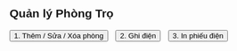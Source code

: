 <!DOCTYPE html>
<html lang="vi">
<head>
  <meta charset="UTF-8">
  <title>Quản lý phòng trọ</title>
  <style>
    body { font-family: Arial, sans-serif; margin: 20px; }
    .section { display: none; margin-top: 20px; }
    .visible { display: block; }
    label { display: inline-block; width: 150px; margin: 5px 0; }
    input, select { width: 200px; margin-bottom: 5px; }
    .menu button { margin-right: 10px; margin-bottom: 10px; }
    table { border-collapse: collapse; width: 400px; }
    th, td { border: 1px solid #ccc; padding: 8px; text-align: center; }
  </style>
</head>
<body>

  <h2>Quản lý Phòng Trọ</h2>
  <div class="menu">
    <button onclick="showSection('room')">1. Thêm / Sửa / Xóa phòng</button>
    <button onclick="showSection('electric')">2. Ghi điện</button>
    <button onclick="showSection('bill')">3. In phiếu điện</button>
  </div>

  <!-- PHẦN 1: THÊM / SỬA / XÓA PHÒNG -->
  <div id="room" class="section">
    <h3>Thêm Phòng</h3>
    <label>Mã phòng:</label><input id="roomId" /><br>
    <label>Tiền phòng:</label><input id="roomRent" /><br>
    <label>Tiền xe:</label><input id="bikeFee" /><br>
    <label>Tiền nước:</label><input id="waterFee" /><br>
    <label>Phí giặt:</label><input id="laundryFee" /><br>
    <label>Phí dịch vụ:</label><input id="serviceFee" /><br>
    <label>Tủ lạnh:</label><input id="fridgeFee" /><br>
    <label>Giá điện/kWh:</label><input id="electricRate" /><br>
    <label>Chi phí khác:</label><input id="otherFee" /><br>
    <button onclick="addRoom()">Thêm Phòng</button>

    <h3>Sửa Phòng</h3>
    <select id="editRoom" onchange="fillEditFields()"></select><br>
    <label>Tiền phòng:</label><input id="editRent" /><br>
    <label>Tiền xe:</label><input id="editBike" /><br>
    <label>Tiền nước:</label><input id="editWater" /><br>
    <label>Phí giặt:</label><input id="editLaundry" /><br>
    <label>Phí dịch vụ:</label><input id="editService" /><br>
    <label>Tủ lạnh:</label><input id="editFridge" /><br>
    <label>Giá điện/kWh:</label><input id="editElectricRate" /><br>
    <label>Chi phí khác:</label><input id="editOther" /><br>
    <button onclick="updateRoom()">Cập nhật</button>

    <h3>Xóa Phòng</h3>
    <select id="deleteRoom"></select><br>
    <button onclick="deleteRoom()">Xóa phòng</button>
  </div>

  <!-- PHẦN 2: GHI SỐ ĐIỆN -->
  <div id="electric" class="section">
    <h3>Ghi số điện</h3>
    <label>Chọn mã phòng:</label>
    <select id="elecRoomSelect" onchange="renderElectricMonths()"></select><br><br>
    <table>
      <thead>
        <tr>
          <th>Tháng</th>
          <th>Số điện</th>
        </tr>
      </thead>
      <tbody id="electricMonths"></tbody>
    </table><br>
    <button onclick="saveElectric()">Lưu số điện</button>
  </div>

  <!-- PHẦN 3: IN PHIẾU -->
  <div id="bill" class="section">
    <h3>In phiếu tiền phòng</h3>
    <label>Chọn mã phòng:</label>
    <select id="billRoomSelect"></select><br>
    <label>Tháng in phiếu (1–12):</label>
    <input id="billMonth" /><br>
    <button onclick="generateBill()">In phiếu</button>
    <div id="billOutput" style="margin-top:20px;"></div>
  </div>

  <script>
    const rooms = {};
    const electricData = {};

    function showSection(id) {
      document.querySelectorAll('.section').forEach(sec => sec.classList.remove('visible'));
      document.getElementById(id).classList.add('visible');
      if (id === 'room') refreshRoomSelects();
      if (id === 'electric') populateRoomDropdown('elecRoomSelect');
      if (id === 'bill') populateRoomDropdown('billRoomSelect');
    }

    function addRoom() {
      const id = document.getElementById('roomId').value.trim();
      if (!id) return alert("Nhập mã phòng");
      rooms[id] = {
        rent: +document.getElementById('roomRent').value || 0,
        bike: +document.getElementById('bikeFee').value || 0,
        water: +document.getElementById('waterFee').value || 0,
        laundry: +document.getElementById('laundryFee').value || 0,
        service: +document.getElementById('serviceFee').value || 0,
        fridge: +document.getElementById('fridgeFee').value || 0,
        electricRate: +document.getElementById('electricRate').value || 0,
        other: +document.getElementById('otherFee').value || 0
      };
      alert("Đã thêm phòng " + id);
      refreshRoomSelects();
    }

    function refreshRoomSelects() {
      ['editRoom', 'deleteRoom'].forEach(selectId => {
        const sel = document.getElementById(selectId);
        sel.innerHTML = Object.keys(rooms).map(r => `<option>${r}</option>`).join('');
      });
    }

    function fillEditFields() {
      const id = document.getElementById('editRoom').value;
      const r = rooms[id];
      if (!r) return;
      document.getElementById('editRent').value = r.rent;
      document.getElementById('editBike').value = r.bike;
      document.getElementById('editWater').value = r.water;
      document.getElementById('editLaundry').value = r.laundry;
      document.getElementById('editService').value = r.service;
      document.getElementById('editFridge').value = r.fridge;
      document.getElementById('editElectricRate').value = r.electricRate;
      document.getElementById('editOther').value = r.other;
    }

    function updateRoom() {
      const id = document.getElementById('editRoom').value;
      rooms[id] = {
        rent: +document.getElementById('editRent').value || 0,
        bike: +document.getElementById('editBike').value || 0,
        water: +document.getElementById('editWater').value || 0,
        laundry: +document.getElementById('editLaundry').value || 0,
        service: +document.getElementById('editService').value || 0,
        fridge: +document.getElementById('editFridge').value || 0,
        electricRate: +document.getElementById('editElectricRate').value || 0,
        other: +document.getElementById('editOther').value || 0
      };
      alert("Đã cập nhật phòng " + id);
    }

    function deleteRoom() {
      const id = document.getElementById('deleteRoom').value;
      delete rooms[id];
      delete electricData[id];
      refreshRoomSelects();
      alert("Đã xóa phòng " + id);
    }

    function populateRoomDropdown(id) {
      const sel = document.getElementById(id);
      sel.innerHTML = Object.keys(rooms).map(r => `<option>${r}</option>`).join('');
    }

    function renderElectricMonths() {
      const id = document.getElementById('elecRoomSelect').value;
      let html = '';
      for (let i = 1; i <= 12; i++) {
        const oldVal = (electricData[id]?.[i] ?? '');
        html += `<tr>
          <td>Tháng ${i}</td>
          <td><input id="elec_${i}" value="${oldVal}" /></td>
        </tr>`;
      }
      document.getElementById('electricMonths').innerHTML = html;
    }

    function saveElectric() {
      const id = document.getElementById('elecRoomSelect').value;
      electricData[id] = {};
      for (let i = 1; i <= 12; i++) {
        electricData[id][i] = +document.getElementById(`elec_${i}`).value || 0;
      }
      alert("Đã lưu số điện cho phòng " + id);
    }

    function generateBill() {
      const id = document.getElementById('billRoomSelect').value;
      const month = +document.getElementById('billMonth').value;
      if (!rooms[id] || !electricData[id]) return alert("Chưa đủ dữ liệu");
      const data = rooms[id];
      const elecOld = electricData[id][month - 1] || 0;
      const elecNew = electricData[id][month] || 0;
      const elecUsed = elecNew - elecOld;
      const elecCost = elecUsed * data.electricRate;

      const total = data.rent + data.bike + data.water + data.laundry + data.service + data.fridge + data.other + elecCost;
      const toVND = v => v.toLocaleString('vi-VN', {style: 'currency', currency: 'VND'});

      const output = `
        <h2 style="margin-bottom: 10px;">Phiếu tiền phòng trọ - Tháng ${month}</h2>
        <h3 style="font-size: 20px;"><strong>Mã phòng: ${id}</strong></h3>
        <p>Tiền phòng: ${toVND(data.rent)}</p>
        <p>Tiền xe: ${toVND(data.bike)}</p>
        <p>Tiền nước: ${toVND(data.water)}</p>
        <p>Phí giặt: ${toVND(data.laundry)}</p>
        <p>Phí dịch vụ: ${toVND(data.service)}</p>
        <p>Tủ lạnh: ${toVND(data.fridge)}</p>
        <p>Chi phí khác: ${toVND(data.other)}</p>
        <p>Số điện cũ (tháng ${month - 1}): ${elecOld} kWh</p>
        <p>Số điện mới (tháng ${month}): ${elecNew} kWh</p>
        <p>Sử dụng: ${elecUsed} kWh (x ${toVND(data.electricRate)} mỗi kWh)</p>
        <p>Tiền điện: ${toVND(elecCost)}</p>
        <hr>
        <h2 style="font-size: 24px; font-weight: bold;">Tổng tiền thanh toán: ${toVND(total)}</h2>
      `;
      document.getElementById('billOutput').innerHTML = output;
    }
  </script>
</body>
</html>
